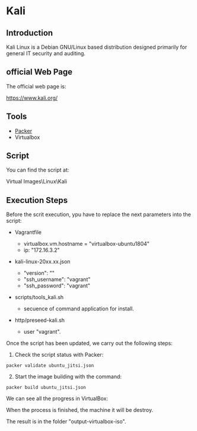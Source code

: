 # Kali

## Introduction

Kali Linux is a Debian GNU/Linux based distribution designed primarily for general IT security and auditing.

## official Web Page

The official web page is:

https://www.kali.org/

## Tools

* [Packer](../../../Documentation/en/Tools/Packer/doc_packer.en-GB.md)
* Virtualbox


## Script

You can find the script at:

Virtual Images\Linux\Kali

## Execution Steps

Before the scrit execution, ypu have to replace the next parameters into the script:

* Vagrantfile
    - virtualbox.vm.hostname = "virtualbox-ubuntu1804"
    - ip: "172.16.3.2"

* kali-linux-20xx.xx.json
    - "version": ""
    - "ssh_username": "vagrant"
    - "ssh_password": "vagrant"

* scripts/tools_kali.sh
    - secuence of command application for install.

* http/preseed-kali.sh
    - user "vagrant".


Once the script has been updated, we carry out the following steps:

1. Check the script status with Packer:

```
packer validate ubuntu_jitsi.json
```

2. Start the image building with the command:
```
packer build ubuntu_jitsi.json
```
We can see all the progress in VirtualBox:

When the process is finished, the machine it will be destroy.

The result is in the folder "output-virtualbox-iso".